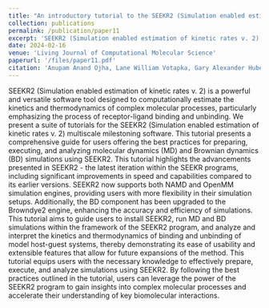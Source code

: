 ```yaml
---
title: "An introductory tutorial to the SEEKR2 (Simulation enabled estimation of kinetic rates v. 2) multiscale milestoning software [Article v1. 0]"
collection: publications
permalink: /publication/paper11
excerpt: 'SEEKR2 (Simulation enabled estimation of kinetic rates v. 2) is a powerful and versatile software tool designed to computationally estimate the kinetics and thermodynamics of complex molecular processes, particularly emphasizing the process of receptor-ligand binding and unbinding. We present a suite of tutorials for the SEEKR2 (Simulation enabled estimation of kinetic rates v. 2) multiscale milestoning software. This tutorial presents a comprehensive guide for users offering the best practices for preparing, executing, and analyzing molecular dynamics (MD) and Brownian dynamics (BD) simulations using SEEKR2. This tutorial highlights the advancements presented in SEEKR2 - the latest iteration within the SEEKR programs, including significant improvements in speed and capabilities compared to its earlier versions. SEEKR2 now supports both NAMD and OpenMM simulation engines, providing users with more flexibility in their simulation setups. Additionally, the BD component has been upgraded to the Browndye2 engine, enhancing the accuracy and efficiency of simulations. This tutorial aims to guide users to install SEEKR2, run MD and BD simulations within the framework of the SEEKR2 program, and analyze and interpret the kinetics and thermodynamics of binding and unbinding of model host-guest systems, thereby demonstrating its ease of usability and extensible features that allow for future expansions of the method. This tutorial equips users with the necessary knowledge to effectively prepare, execute, and analyze simulations using SEEKR2. By following the best practices outlined in the tutorial, users can leverage the power of the SEEKR2 program to gain insights into complex molecular processes and accelerate their understanding of key biomolecular interactions.'
date: 2024-02-16
venue: 'Living Journal of Computational Molecular Science'
paperurl: '/files/paper11.pdf'
citation: 'Anupam Anand Ojha, Lane William Votapka, Gary Alexander Huber, Shang Gao, and Rommie Elizabeth Amaro. "An introductory tutorial to the SEEKR2 (Simulation enabled estimation of kinetic rates v. 2) multiscale milestoning software [Article v1. 0]." Living Journal of Computational Molecular Science 5, no. 1 (2023): 2359-2359.'
---
```


SEEKR2 (Simulation enabled estimation of kinetic rates v. 2) is a powerful and versatile software tool designed to computationally estimate the kinetics and thermodynamics of complex molecular processes, particularly emphasizing the process of receptor-ligand binding and unbinding. We present a suite of tutorials for the SEEKR2 (Simulation enabled estimation of kinetic rates v. 2) multiscale milestoning software. This tutorial presents a comprehensive guide for users offering the best practices for preparing, executing, and analyzing molecular dynamics (MD) and Brownian dynamics (BD) simulations using SEEKR2. This tutorial highlights the advancements presented in SEEKR2 - the latest iteration within the SEEKR programs, including significant improvements in speed and capabilities compared to its earlier versions. SEEKR2 now supports both NAMD and OpenMM simulation engines, providing users with more flexibility in their simulation setups. Additionally, the BD component has been upgraded to the Browndye2 engine, enhancing the accuracy and efficiency of simulations. This tutorial aims to guide users to install SEEKR2, run MD and BD simulations within the framework of the SEEKR2 program, and analyze and interpret the kinetics and thermodynamics of binding and unbinding of model host-guest systems, thereby demonstrating its ease of usability and extensible features that allow for future expansions of the method. This tutorial equips users with the necessary knowledge to effectively prepare, execute, and analyze simulations using SEEKR2. By following the best practices outlined in the tutorial, users can leverage the power of the SEEKR2 program to gain insights into complex molecular processes and accelerate their understanding of key biomolecular interactions.